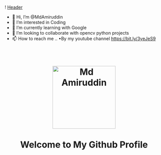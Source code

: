 !                                              [Header](https://media.giphy.com/media/fdOA43sHFE6Pu/giphy.gif)

- 👋 Hi, I’m @MdAmiruddin
- 👀 I’m interested in Coding
- 🌱 I’m currently learning with Google
- 💞️ I’m looking to collaborate with opencv python projects
- 📫 How to reach me ..
 •By my youtube channel https://bit.ly/3yeJeS9

<h1 align="center">
  <br>
  <img src="" alt="Md Amiruddin" width="200px">
  <br>
    <br>
    Welcome to My Github Profile
  <br>
</h1>

